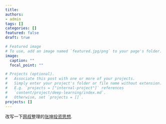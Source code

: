 ```yaml
---
title: 
authors:
- admin
tags: []
categories: []
featured: false
draft: true

# Featured image
# To use, add an image named `featured.jpg/png` to your page's folder. 
image:
  caption: ""
  focal_point: ""

# Projects (optional).
#   Associate this post with one or more of your projects.
#   Simply enter your project's folder or file name without extension.
#   E.g. `projects = ["internal-project"]` references 
#   `content/project/deep-learning/index.md`.
#   Otherwise, set `projects = []`.
projects: []
---
```


改写一下[网叔](https://www.zhihu.com/people/wang-shu-8-34)整理的[张坤投资思想](https://zhuanlan.zhihu.com/p/365357066).

